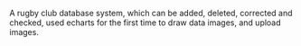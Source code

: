 A rugby club database system, which can be added, deleted, corrected and checked, used echarts for the first time to draw data images, and upload images.
 

